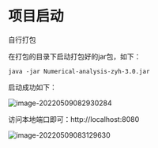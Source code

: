 # 项目启动
自行打包

在打包的目录下启动打包好的jar包，如下：

```shell
java -jar Numerical-analysis-zyh-3.0.jar
```

启动成功如下：

![image-20220509082930284](https://picgo-liziyuan.oss-cn-hangzhou.aliyuncs.com/img202205090829345.png)

访问本地端口即可：http://localhost:8080

![image-20220509083129630](https://picgo-liziyuan.oss-cn-hangzhou.aliyuncs.com/img202205090831708.png)
